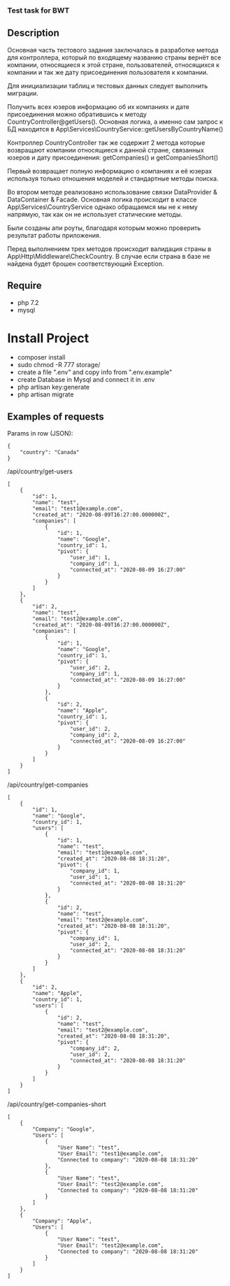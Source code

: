### Test task for BWT

## Description

Основная часть тестового задания заключалась в разработке метода для контроллера, 
который по входящему названию страны вернёт все компании, относящиеся к этой стране, пользователей,
относящихся к компании и так же дату присоединения пользователя к компании.

Для инициализации таблиц и тестовых данных следует выполнить миграции.

Получить всех юзеров информацию об их компаниях и дате присоединения можно обратившись к методу CountryController@getUsers().
Основная логика, а именно сам запрос к БД находится в App\Services\CountryService::getUsersByCountryName()

Контроллер CountryController так же содержит 2 метода которые возвращают компании относящиеся к данной стране, связанных юзеров и дату присоединения: getCompanies() и getCompaniesShort()

Первый возвращает полную информацию о компаниях и её юзерах используя только отношения моделей и стандартные методы поиска.

Во втором методе реализовано использование связки DataProvider & DataContainer & Facade. Основная логика происходит в классе
App\Services\CountryService однако обращаемся мы не к нему напрямую, так как он не использует статические методы.

Были созданы апи роуты, благодаря которым можно проверить результат работы приложения.

Перед выполнением трех методов происходит валидация страны в App\Http\Middleware\CheckCountry. В случае если страна в базе не найдена
будет брошен соответствующий Exception.

## Require

 * php 7.2
 * mysql

# Install Project

 * composer install
 * sudo chmod -R 777 storage/
 * create a file ".env" and copy info from ".env.example"
 * create Database in Mysql and connect it in .env
 * php artisan key:generate
 * php artisan migrate

## Examples of requests

Params in row (JSON):
```
{
    "country": "Canada"
}
``` 

/api/country/get-users
```
[
    {
        "id": 1,
        "name": "test",
        "email": "test1@example.com",
        "created_at": "2020-08-09T16:27:00.000000Z",
        "companies": [
            {
                "id": 1,
                "name": "Google",
                "country_id": 1,
                "pivot": {
                    "user_id": 1,
                    "company_id": 1,
                    "connected_at": "2020-08-09 16:27:00"
                }
            }
        ]
    },
    {
        "id": 2,
        "name": "test",
        "email": "test2@example.com",
        "created_at": "2020-08-09T16:27:00.000000Z",
        "companies": [
            {
                "id": 1,
                "name": "Google",
                "country_id": 1,
                "pivot": {
                    "user_id": 2,
                    "company_id": 1,
                    "connected_at": "2020-08-09 16:27:00"
                }
            },
            {
                "id": 2,
                "name": "Apple",
                "country_id": 1,
                "pivot": {
                    "user_id": 2,
                    "company_id": 2,
                    "connected_at": "2020-08-09 16:27:00"
                }
            }
        ]
    }
]
```

 /api/country/get-companies 
```
[
    {
        "id": 1,
        "name": "Google",
        "country_id": 1,
        "users": [
            {
                "id": 1,
                "name": "test",
                "email": "test1@example.com",
                "created_at": "2020-08-08 18:31:20",
                "pivot": {
                    "company_id": 1,
                    "user_id": 1,
                    "connected_at": "2020-08-08 18:31:20"
                }
            },
            {
                "id": 2,
                "name": "test",
                "email": "test2@example.com",
                "created_at": "2020-08-08 18:31:20",
                "pivot": {
                    "company_id": 1,
                    "user_id": 2,
                    "connected_at": "2020-08-08 18:31:20"
                }
            }
        ]
    },
    {
        "id": 2,
        "name": "Apple",
        "country_id": 1,
        "users": [
            {
                "id": 2,
                "name": "test",
                "email": "test2@example.com",
                "created_at": "2020-08-08 18:31:20",
                "pivot": {
                    "company_id": 2,
                    "user_id": 2,
                    "connected_at": "2020-08-08 18:31:20"
                }
            }
        ]
    }
]
``` 

/api/country/get-companies-short
```
[
    {
        "Company": "Google",
        "Users": [
            {
                "User Name": "test",
                "User Email": "test1@example.com",
                "Connected to company": "2020-08-08 18:31:20"
            },
            {
                "User Name": "test",
                "User Email": "test2@example.com",
                "Connected to company": "2020-08-08 18:31:20"
            }
        ]
    },
    {
        "Company": "Apple",
        "Users": [
            {
                "User Name": "test",
                "User Email": "test2@example.com",
                "Connected to company": "2020-08-08 18:31:20"
            }
        ]
    }
]
```
